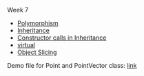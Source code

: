 Week 7
- [Polymorphism](https://github.com/nikunjsanghai/Intermediate_Programming_Cplusplus/blob/main/Week5/Polymorphism.md)
- [Inheritance](https://github.com/nikunjsanghai/Intermediate_Programming_Cplusplus/blob/main/Week4/Inheritance.md)
- [Constructor calls in Inheritance](https://github.com/nikunjsanghai/Intermediate_Programming_Cplusplus/blob/main/Week4/constructor_calling_base_derived.md)
- [virtual](https://github.com/nikunjsanghai/Intermediate_Programming_Cplusplus/blob/main/Week4/Virtual_and_final_keyword.md)
- [Object Slicing](https://github.com/nikunjsanghai/Intermediate_Programming_Cplusplus/blob/main/Week5/Object_Slicing.md)

Demo file for Point and PointVector class: [link](https://github.com/nikunjsanghai/Intermediate_Programming_Cplusplus/blob/main/Week7/Point_class_demo.md)
